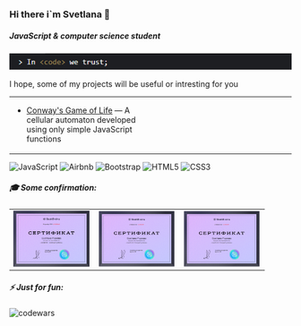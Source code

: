 ### Hi there i`m Svetlana 👋
##### JavaScript & computer science student

![Описание](https://github.com/marss-hub/marss-hub/blob/main/codebanner-xs.png)

I hope, some of my projects will be useful or intresting for you

<table><tr><td valign="top" width="50%">

* [Conway's Game of Life](https://marss-hub.github.io/Conways-Game-of-Life-using-simple-JavaScript/) — A cellular automaton developed using only simple JavaScript functions

</td><td valign="top" width="50%">

</td></tr></table>

![JavaScript](https://img.shields.io/badge/javascript-%23323330.svg?style=for-the-badge&logo=javascript&logoColor=%23F7DF1E)
![Airbnb](https://img.shields.io/badge/Airbnb-%23ff5a5f.svg?style=for-the-badge&logo=Airbnb&logoColor=white)
![Bootstrap](https://img.shields.io/badge/bootstrap-%238511FA.svg?style=for-the-badge&logo=bootstrap&logoColor=white)
![HTML5](https://img.shields.io/badge/html5-%23E34F26.svg?style=for-the-badge&logo=html5&logoColor=white)
![CSS3](https://img.shields.io/badge/css3-%231572B6.svg?style=for-the-badge&logo=css3&logoColor=white)



##### 🎓 Some confirmation:
<table><tr><td valign="top" width="33%">
<a href="https://github.com/marss-hub/marss-hub/blob/main/certificateGB-1.PNG" target="_blank" ><img src="https://github.com/marss-hub/marss-hub/blob/main/certificateGB-1.PNG" alt="Certificate from GeekBrains entry level" height="100px"></a>
</td><td valign="top" width="33%">
<a href="https://github.com/marss-hub/marss-hub/blob/main/certificateGB-2.PNG" target="_blank" ><img src="https://github.com/marss-hub/marss-hub/blob/main/certificateGB-2.PNG" alt="Certificate from GeekBrains intermediate level" height="100px"></a>
</td><td valign="top" width="33%">
<a href="https://github.com/marss-hub/marss-hub/blob/main/certificateGB-2.PNG" target="_blank" ><img src="https://github.com/marss-hub/marss-hub/blob/main/certificateGB-2.PNG" alt="Certificate from GeekBrains intermediate level" height="100px"></a>
</td></tr></table>

##### ⚡ Just for fun:
![codewars](https://www.codewars.com/users/marss-hub/badges/small)

